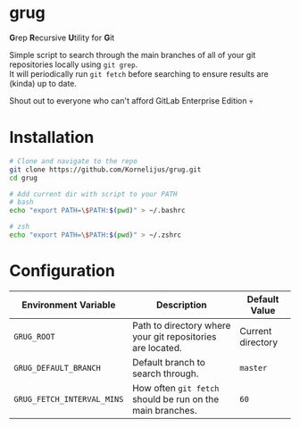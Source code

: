 # grug

**G**rep **R**ecursive **U**tility for **G**it

Simple script to search through the main branches of all of your git repositories locally using `git grep`.  
It will periodically run `git fetch` before searching to ensure results are (kinda) up to date.

Shout out to everyone who can't afford GitLab Enterprise Edition :skull:

# Installation

```sh
# Clone and navigate to the repo
git clone https://github.com/Kornelijus/grug.git
cd grug

# Add current dir with script to your PATH
# bash
echo "export PATH=\$PATH:$(pwd)" > ~/.bashrc

# zsh
echo "export PATH=\$PATH:$(pwd)" > ~/.zshrc
```

# Configuration

| Environment Variable       | Description                                                | Default Value     |
| -------------------------- | ---------------------------------------------------------- | ----------------- |
| `GRUG_ROOT`                | Path to directory where your git repositories are located. | Current directory |
| `GRUG_DEFAULT_BRANCH`      | Default branch to search through.                          | `master`          |
| `GRUG_FETCH_INTERVAL_MINS` | How often `git fetch` should be run on the main branches.  | `60`              |
